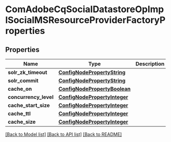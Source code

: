 # ComAdobeCqSocialDatastoreOpImplSocialMSResourceProviderFactoryProperties

## Properties
Name | Type | Description | Notes
------------ | ------------- | ------------- | -------------
**solr_zk_timeout** | [**ConfigNodePropertyString**](ConfigNodePropertyString.md) |  | [optional] 
**solr_commit** | [**ConfigNodePropertyString**](ConfigNodePropertyString.md) |  | [optional] 
**cache_on** | [**ConfigNodePropertyBoolean**](ConfigNodePropertyBoolean.md) |  | [optional] 
**concurrency_level** | [**ConfigNodePropertyInteger**](ConfigNodePropertyInteger.md) |  | [optional] 
**cache_start_size** | [**ConfigNodePropertyInteger**](ConfigNodePropertyInteger.md) |  | [optional] 
**cache_ttl** | [**ConfigNodePropertyInteger**](ConfigNodePropertyInteger.md) |  | [optional] 
**cache_size** | [**ConfigNodePropertyInteger**](ConfigNodePropertyInteger.md) |  | [optional] 

[[Back to Model list]](../README.md#documentation-for-models) [[Back to API list]](../README.md#documentation-for-api-endpoints) [[Back to README]](../README.md)


